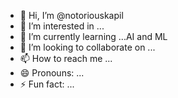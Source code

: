- 👋 Hi, I’m @notoriouskapil
- 👀 I’m interested in ...
- 🌱 I’m currently learning ...AI and ML
- 💞️ I’m looking to collaborate on ...
- 📫 How to reach me ...
- 😄 Pronouns: ...
- ⚡ Fun fact: ...

<!---
notoriouskapil/notoriouskapil is a ✨ special ✨ repository because its `README.md` (this file) appears on your GitHub profile.
You can click the Preview link to take a look at your changes.
--->
